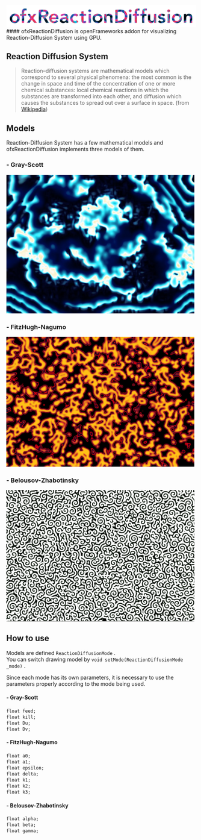 <img src="https://github.com/Ma-tsu-ne/ofxReactionDiffusion/blob/master/thumbnails/header.png" width="600">
#### ofxReactionDiffusion is openFrameworks addon for visualizing Reaction-Diffusion System using GPU.

## Reaction Diffusion System
> Reaction–diffusion systems are mathematical models which correspond to several physical phenomena: the most common is the change in space and time of the concentration of one or more chemical substances: local chemical reactions in which the substances are transformed into each other, and diffusion which causes the substances to spread out over a surface in space.
> (from [Wikipedia](https://en.wikipedia.org/wiki/Reaction%E2%80%93diffusion_system))

## Models
Reaction-Diffusion System has a few mathematical models and ofxReactionDiffusion implements three models of them.

### - Gray-Scott
<img src="https://github.com/Ma-tsu-ne/ofxReactionDiffusion/blob/master/thumbnails/gs.jpg" width="500">

### - FitzHugh-Nagumo
<img src="https://github.com/Ma-tsu-ne/ofxReactionDiffusion/blob/master/thumbnails/fhn.jpg" width="500">

### - Belousov-Zhabotinsky
<img src="https://github.com/Ma-tsu-ne/ofxReactionDiffusion/blob/master/thumbnails/bz.jpg" width="500">

## How to use
Models are defined `ReactionDiffusionMode` .  
You can switch drawing model by `void setMode(ReactionDiffusionMode _mode)` .

Since each mode has its own parameters, it is necessary to use the parameters properly according to the mode being used.
#### - Gray-Scott
```
float feed;
float kill;
float Du;
float Dv;
```
#### - FitzHugh-Nagumo
```
float a0;
float a1;
float epsilon;
float delta;
float k1;
float k2;
float k3;
```
#### - Belousov-Zhabotinsky
```
float alpha;
float beta;
float gamma;
```
